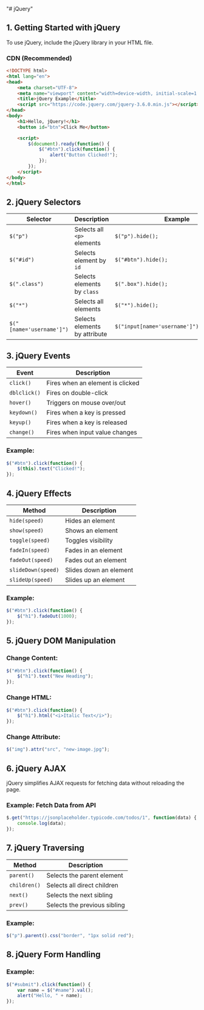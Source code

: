 "# jQuery" 

## **1. Getting Started with jQuery**
To use jQuery, include the jQuery library in your HTML file.

### **CDN (Recommended)**
```html
<!DOCTYPE html>
<html lang="en">
<head>
    <meta charset="UTF-8">
    <meta name="viewport" content="width=device-width, initial-scale=1.0">
    <title>jQuery Example</title>
    <script src="https://code.jquery.com/jquery-3.6.0.min.js"></script>
</head>
<body>
    <h1>Hello, jQuery!</h1>
    <button id="btn">Click Me</button>

    <script>
        $(document).ready(function() {
            $("#btn").click(function() {
                alert("Button Clicked!");
            });
        });
    </script>
</body>
</html>
```

## **2. jQuery Selectors**
| Selector | Description | Example |
|----------|------------|---------|
| `$("p")` | Selects all `<p>` elements | `$("p").hide();` |
| `$("#id")` | Selects element by `id` | `$("#btn").hide();` |
| `$(".class")` | Selects elements by `class` | `$(".box").hide();` |
| `$("*")` | Selects all elements | `$("*").hide();` |
| `$("[name='username']")` | Selects elements by attribute | `$("input[name='username']").val("John");` |

## **3. jQuery Events**
| Event | Description |
|-------|------------|
| `click()` | Fires when an element is clicked |
| `dblclick()` | Fires on double-click |
| `hover()` | Triggers on mouse over/out |
| `keydown()` | Fires when a key is pressed |
| `keyup()` | Fires when a key is released |
| `change()` | Fires when input value changes |

### **Example:**
```js
$("#btn").click(function() {
    $(this).text("Clicked!");
});
```

## **4. jQuery Effects**
| Method | Description |
|--------|------------|
| `hide(speed)` | Hides an element |
| `show(speed)` | Shows an element |
| `toggle(speed)` | Toggles visibility |
| `fadeIn(speed)` | Fades in an element |
| `fadeOut(speed)` | Fades out an element |
| `slideDown(speed)` | Slides down an element |
| `slideUp(speed)` | Slides up an element |

### **Example:**
```js
$("#btn").click(function() {
    $("h1").fadeOut(1000);
});
```

## **5. jQuery DOM Manipulation**
### **Change Content:**
```js
$("#btn").click(function() {
    $("h1").text("New Heading");
});
```

### **Change HTML:**
```js
$("#btn").click(function() {
    $("h1").html("<i>Italic Text</i>");
});
```

### **Change Attribute:**
```js
$("img").attr("src", "new-image.jpg");
```

## **6. jQuery AJAX**
jQuery simplifies AJAX requests for fetching data without reloading the page.

### **Example: Fetch Data from API**
```js
$.get("https://jsonplaceholder.typicode.com/todos/1", function(data) {
    console.log(data);
});
```

## **7. jQuery Traversing**
| Method | Description |
|--------|------------|
| `parent()` | Selects the parent element |
| `children()` | Selects all direct children |
| `next()` | Selects the next sibling |
| `prev()` | Selects the previous sibling |

### **Example:**
```js
$("p").parent().css("border", "1px solid red");
```

## **8. jQuery Form Handling**
### **Example:**
```js
$("#submit").click(function() {
    var name = $("#name").val();
    alert("Hello, " + name);
});
